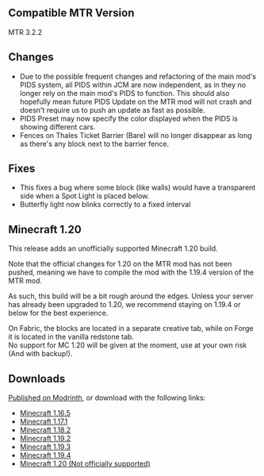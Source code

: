 ## Compatible MTR Version
MTR 3.2.2

## Changes
* Due to the possible frequent changes and refactoring of the main mod's PIDS system, all PIDS within JCM are now independent, as in they no longer rely on the main mod's PIDS to function. This should also hopefully mean future PIDS Update on the MTR mod will not crash and doesn't require us to push an update as fast as possible.
* PIDS Preset may now specify the color displayed when the PIDS is showing different cars.
* Fences on Thales Ticket Barrier (Bare) will no longer disappear as long as there's any block next to the barrier fence.

## Fixes
* This fixes a bug where some block (like walls) would have a transparent side when a Spot Light is placed below.
* Butterfly light now blinks correctly to a fixed interval

## Minecraft 1.20
This release adds an unofficially supported Minecraft 1.20 build.  

Note that the official changes for 1.20 on the MTR mod has not been pushed, meaning we have to compile the mod with the 1.19.4 version of the MTR mod.

As such, this build will be a bit rough around the edges. Unless your server has already been upgraded to 1.20, we recommend staying on 1.19.4 or below for the best experience.

On Fabric, the blocks are located in a separate creative tab, while on Forge it is located in the vanilla redstone tab.  
No support for MC 1.20 will be given at the moment, use at your own risk (And with backup!).

## Downloads
[Published on Modrinth](https://modrinth.com/mod/jcm/versions), or download with the following links:

- [Minecraft 1.16.5](https://joban.org/JCM/1.2.2/Joban-Client-Mod-1.16.5-1.2.2.jar)
- [Minecraft 1.17.1](https://joban.org/JCM/1.2.2/Joban-Client-Mod-1.17.1-1.2.2.jar)
- [Minecraft 1.18.2](https://joban.org/JCM/1.2.2/Joban-Client-Mod-1.18.2-1.2.2.jar)
- [Minecraft 1.19.2](https://joban.org/JCM/1.2.2/Joban-Client-Mod-1.19.2-1.2.2.jar)
- [Minecraft 1.19.3](https://joban.org/JCM/1.2.2/Joban-Client-Mod-1.19.3-1.2.2.jar)
- [Minecraft 1.19.4](https://joban.org/JCM/1.2.2/Joban-Client-Mod-1.19.4-1.2.2.jar)
- [Minecraft 1.20 (Not officially supported)](https://joban.org/JCM/1.2.2/Joban-Client-Mod-1.20-1.2.2.jar)
